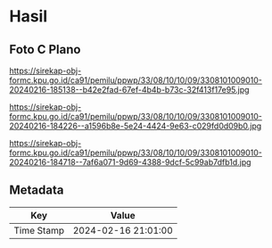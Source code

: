 # Hasil

## Foto C Plano

https://sirekap-obj-formc.kpu.go.id/ca91/pemilu/ppwp/33/08/10/10/09/3308101009010-20240216-185138--b42e2fad-67ef-4b4b-b73c-32f413f17e95.jpg

https://sirekap-obj-formc.kpu.go.id/ca91/pemilu/ppwp/33/08/10/10/09/3308101009010-20240216-184226--a1596b8e-5e24-4424-9e63-c029fd0d09b0.jpg

https://sirekap-obj-formc.kpu.go.id/ca91/pemilu/ppwp/33/08/10/10/09/3308101009010-20240216-184718--7af6a071-9d69-4388-9dcf-5c99ab7dfb1d.jpg


## Metadata

| Key        | Value               |
| ---------- | ------------------- |
| Time Stamp | 2024-02-16 21:01:00 |




